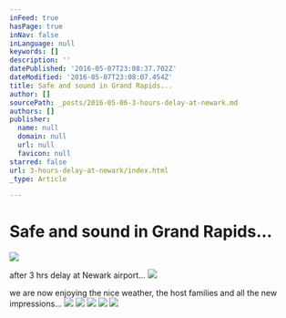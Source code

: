 ```yaml
---
inFeed: true
hasPage: true
inNav: false
inLanguage: null
keywords: []
description: ''
datePublished: '2016-05-07T23:08:37.702Z'
dateModified: '2016-05-07T23:08:07.454Z'
title: Safe and sound in Grand Rapids...
author: []
sourcePath: _posts/2016-05-06-3-hours-delay-at-newark.md
authors: []
publisher:
  name: null
  domain: null
  url: null
  favicon: null
starred: false
url: 3-hours-delay-at-newark/index.html
_type: Article

---
```

# Safe and sound in Grand Rapids...
![](https://the-grid-user-content.s3-us-west-2.amazonaws.com/875bfeec-1a64-4627-ac00-1b5708be2a61.jpg)

after 3 hrs delay at Newark airport...
![](https://the-grid-user-content.s3-us-west-2.amazonaws.com/c01b5ef7-b2f1-4f45-b922-9b840880110a.jpg)

we are now enjoying the nice weather, the host families and all the new impressions...
![](https://the-grid-user-content.s3-us-west-2.amazonaws.com/a2d4eaa4-2473-4c92-a17b-da185f5eeb78.jpg)
![](https://the-grid-user-content.s3-us-west-2.amazonaws.com/46a538dd-8ce6-479d-a55e-4649cda147b9.jpg)
![](https://the-grid-user-content.s3-us-west-2.amazonaws.com/67b40f4a-8491-47e1-b208-a69e84274f6d.jpg)
![](https://the-grid-user-content.s3-us-west-2.amazonaws.com/a5f9e7d1-c0ee-400b-8baa-c000527b7b7f.jpg)
![](https://the-grid-user-content.s3-us-west-2.amazonaws.com/43080099-9220-4a37-9cc5-31f29fa7f1ee.jpg)